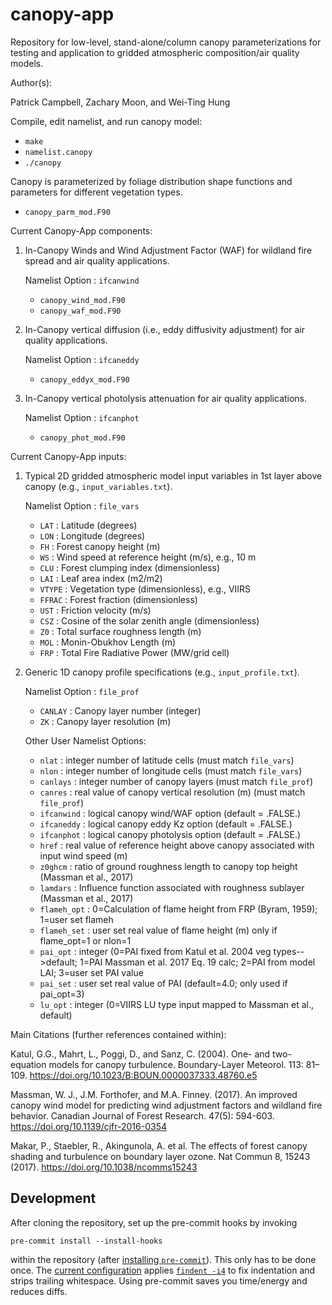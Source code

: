# canopy-app
Repository for low-level, stand-alone/column canopy parameterizations for testing and application to gridded atmospheric composition/air quality models.

Author(s):

Patrick Campbell, Zachary Moon, and Wei-Ting Hung

Compile, edit namelist, and run canopy model:
- `make`
- `namelist.canopy`
- `./canopy`

Canopy is parameterized by foliage distribution shape functions and parameters for different vegetation types.

- `canopy_parm_mod.F90`

Current Canopy-App components:

1.  In-Canopy Winds and Wind Adjustment Factor (WAF) for wildland fire spread and air quality applications.

    Namelist Option : `ifcanwind`

    - `canopy_wind_mod.F90`
    - `canopy_waf_mod.F90`

2.  In-Canopy vertical diffusion (i.e., eddy diffusivity adjustment) for air quality applications.

    Namelist Option : `ifcaneddy`

    - `canopy_eddyx_mod.F90`

3.  In-Canopy vertical photolysis attenuation for air quality applications.

    Namelist Option : `ifcanphot`

    - `canopy_phot_mod.F90`

Current Canopy-App inputs:

1.  Typical 2D gridded atmospheric model input variables in 1st layer above canopy (e.g., `input_variables.txt`).

    Namelist Option : `file_vars`

    - `LAT`   : Latitude  (degrees)
    - `LON`   : Longitude (degrees)
    - `FH`    : Forest canopy height (m)
    - `WS`    : Wind speed at reference height (m/s), e.g., 10 m
    - `CLU`   : Forest clumping index (dimensionless)
    - `LAI`   : Leaf area index (m2/m2)
    - `VTYPE` : Vegetation type (dimensionless), e.g., VIIRS
    - `FFRAC` : Forest fraction (dimensionless)
    - `UST`   : Friction velocity (m/s)
    - `CSZ`   : Cosine of the solar zenith angle (dimensionless)
    - `Z0`    : Total surface roughness length (m)
    - `MOL`   : Monin-Obukhov Length (m)
    - `FRP`   : Total Fire Radiative Power (MW/grid cell)

2.  Generic 1D canopy profile specifications (e.g., `input_profile.txt`).

    Namelist Option : `file_prof`

    - `CANLAY` : Canopy layer number (integer)
    - `ZK`     : Canopy layer resolution (m)


    Other User Namelist Options:

    - `nlat`        : integer number of latitude cells (must match `file_vars`)
    - `nlon`        : integer number of longitude cells (must match `file_vars`)
    - `canlays`     : integer number of canopy layers  (must match `file_prof`)
    - `canres`      : real value of canopy vertical resolution (m) (must match `file_prof`)
    - `ifcanwind`   : logical canopy wind/WAF option (default = .FALSE.)
    - `ifcaneddy`   : logical canopy eddy Kz option (default = .FALSE.)
    - `ifcanphot`   : logical canopy photolysis option (default = .FALSE.)
    - `href`        : real value of reference height above canopy associated with input wind speed (m)
    - `z0ghcm`      : ratio of ground roughness length to canopy top height (Massman et al., 2017)
    - `lamdars`     : Influence function associated with roughness sublayer (Massman et al., 2017)
    - `flameh_opt`  : 0=Calculation of flame height from FRP (Byram, 1959); 1=user set flameh
    - `flameh_set`  : user set real value of flame height (m) only if flame_opt=1 or nlon=1
    - `pai_opt`     : integer (0=PAI fixed from Katul et al. 2004 veg types-->default;
                      1=PAI Massman et al. 2017 Eq. 19 calc; 2=PAI from model LAI;
                      3=user set PAI value
    - `pai_set`     : user set real value of PAI (default=4.0; only used if pai_opt=3)
    - `lu_opt`      : integer (0=VIIRS LU type input mapped to Massman et al., default)

Main Citations (further references contained within):

Katul, G.G., Mahrt, L., Poggi, D., and Sanz, C. (2004). One- and two-equation models for canopy turbulence. Boundary-Layer Meteorol. 113: 81–109. https://doi.org/10.1023/B:BOUN.0000037333.48760.e5

Massman, W. J., J.M. Forthofer, and M.A. Finney. (2017). An improved canopy wind model for predicting wind adjustment factors and wildland fire behavior. Canadian Journal of Forest Research. 47(5): 594-603. https://doi.org/10.1139/cjfr-2016-0354

Makar, P., Staebler, R., Akingunola, A. et al. The effects of forest canopy shading and turbulence on boundary layer ozone. Nat Commun 8, 15243 (2017). https://doi.org/10.1038/ncomms15243

## Development

After cloning the repository,
set up the pre-commit hooks by invoking
```
pre-commit install --install-hooks
```
within the repository (after [installing `pre-commit`](https://pre-commit.com/#installation)).
This only has to be done once.
The [current configuration](./.pre-commit-config.yaml) applies
[`findent -i4`](https://www.ratrabbit.nl/ratrabbit/findent/) to fix indentation
and strips trailing whitespace.
Using pre-commit saves you time/energy and reduces diffs.
